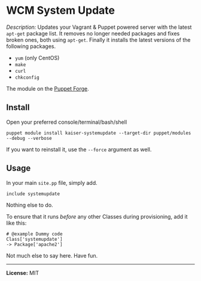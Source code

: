 # WCM System Update

*Description:* Updates your Vagrant & Puppet powered server with the latest `apt-get` package list.
It removes no longer needed packages and fixes broken ones, both using `apt-get`.
Finally it installs the latest versions of the following packages.

 * `yum` (only CentOS)
 * `make`
 * `curl`
 * `chkconfig`

The module on the [Puppet Forge](https://forge.puppetlabs.com/kaiser/systemupdate).

## Install

Open your preferred console/terminal/bash/shell

    puppet module install kaiser-systemupdate --target-dir puppet/modules --debug --verbose

If you want to reinstall it, use the `--force` argument as well.

## Usage

In your main `site.pp` file, simply add.

    include systemupdate

Nothing else to do.

To ensure that it runs _before_ any other Classes during provisioning, add it like this:

    # @example Dummy code
    Class['systemupdate']
    -> Package['apache2']

Not much else to say here. Have fun.

---

**License:** MIT